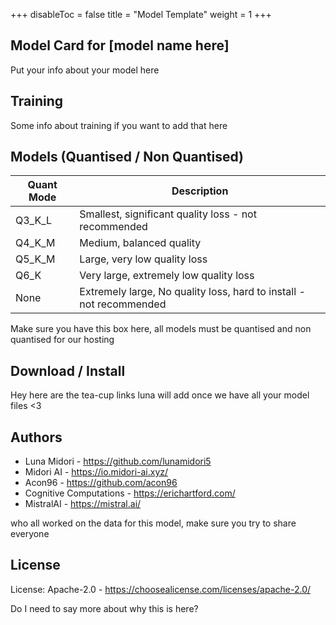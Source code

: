 +++
disableToc = false
title = "Model Template"
weight = 1
+++

## Model Card for [model name here]

Put your info about your model here

## Training
Some info about training if you want to add that here

## Models (Quantised / Non Quantised)
| Quant Mode | Description |
|---|---|
|Q3_K_L| Smallest, significant quality loss - not recommended|
|Q4_K_M| Medium, balanced quality|
|Q5_K_M| Large, very low quality loss|
|Q6_K| Very large, extremely low quality loss|
|None| Extremely large, No quality loss, hard to install - not recommended|

Make sure you have this box here, all models must be quantised and non quantised for our hosting

## Download / Install

Hey here are the tea-cup links luna will add once we have all your model files <3

## Authors 
- Luna Midori - https://github.com/lunamidori5
- Midori AI - https://io.midori-ai.xyz/
- Acon96 - https://github.com/acon96
- Cognitive Computations - https://erichartford.com/
- MistralAI - https://mistral.ai/

who all worked on the data for this model, make sure you try to share everyone

## License
License: Apache-2.0 - https://choosealicense.com/licenses/apache-2.0/

Do I need to say more about why this is here?